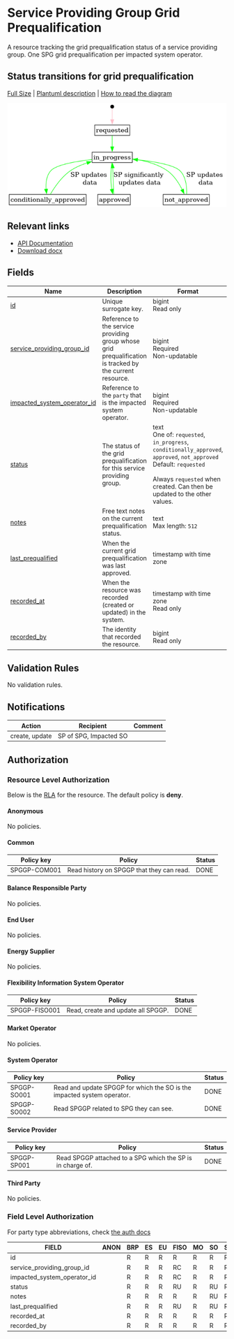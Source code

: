 # Service Providing Group Grid Prequalification

A resource tracking the grid prequalification status of a service providing
group. One SPG grid prequalification per impacted system operator.

## Status transitions for grid prequalification

[Full Size](../diagrams/service_providing_group_prequalification_status.png)
|
[Plantuml description](../diagrams/service_providing_group_prequalification_status.plantuml)
|
[How to read the diagram](./index.md#status)

![Service Providing Group prequalification](../diagrams/service_providing_group_prequalification_status.png)

## Relevant links

* [API Documentation](../api/v0/index.html#/operations/list_service_providing_group_grid_prequalification)
* [Download docx](../download/service_providing_group_grid_prequalification.docx)

## Fields

| Name                                                                                                                  | Description                                                                                              | Format                                                                                                                                                                                                        | Reference                                                         |
|-----------------------------------------------------------------------------------------------------------------------|----------------------------------------------------------------------------------------------------------|---------------------------------------------------------------------------------------------------------------------------------------------------------------------------------------------------------------|-------------------------------------------------------------------|
| <a name="field-id" href="#field-id">id</a>                                                                            | Unique surrogate key.                                                                                    | bigint<br/>Read only                                                                                                                                                                                          |                                                                   |
| <a name="field-service_providing_group_id" href="#field-service_providing_group_id">service_providing_group_id</a>    | Reference to the service providing group whose grid prequalification is tracked by the current resource. | bigint<br/>Required<br/>Non-updatable                                                                                                                                                                         | [service_providing_group.id](service_providing_group.md#field-id) |
| <a name="field-impacted_system_operator_id" href="#field-impacted_system_operator_id">impacted_system_operator_id</a> | Reference to the `party` that is the impacted system operator.                                           | bigint<br/>Required<br/>Non-updatable                                                                                                                                                                         | [party.id](party.md#field-id)                                     |
| <a name="field-status" href="#field-status">status</a>                                                                | The status of the grid prequalification for this service providing group.                                | text<br/>One of: `requested`, `in_progress`, `conditionally_approved`, `approved`, `not_approved`<br/>Default: `requested`<br/><br/>Always `requested` when created. Can then be updated to the other values. |                                                                   |
| <a name="field-notes" href="#field-notes">notes</a>                                                                   | Free text notes on the current prequalification status.                                                  | text<br/>Max length: `512`                                                                                                                                                                                    |                                                                   |
| <a name="field-last_prequalified" href="#field-last_prequalified">last_prequalified</a>                               | When the current grid prequalification was last approved.                                                | timestamp with time zone                                                                                                                                                                                      |                                                                   |
| <a name="field-recorded_at" href="#field-recorded_at">recorded_at</a>                                                 | When the resource was recorded (created or updated) in the system.                                       | timestamp with time zone<br/>Read only                                                                                                                                                                        |                                                                   |
| <a name="field-recorded_by" href="#field-recorded_by">recorded_by</a>                                                 | The identity that recorded the resource.                                                                 | bigint<br/>Read only                                                                                                                                                                                          |                                                                   |

## Validation Rules

No validation rules.

## Notifications

| Action         | Recipient              | Comment |
|----------------|------------------------|---------|
| create, update | SP of SPG, Impacted SO |         |

## Authorization

### Resource Level Authorization

Below is the [RLA](../technical/auth.md#resource-level-authorization-rla) for the
resource. The default policy is **deny**.

#### Anonymous

No policies.

#### Common

| Policy key   | Policy                                    | Status |
|--------------|-------------------------------------------|--------|
| SPGGP-COM001 | Read history on SPGGP that they can read. | DONE   |

#### Balance Responsible Party

No policies.

#### End User

No policies.

#### Energy Supplier

No policies.

#### Flexibility Information System Operator

| Policy key    | Policy                             | Status |
|---------------|------------------------------------|--------|
| SPGGP-FISO001 | Read, create and update all SPGGP. | DONE   |

#### Market Operator

No policies.

#### System Operator

| Policy key  | Policy                                                                  | Status |
|-------------|-------------------------------------------------------------------------|--------|
| SPGGP-SO001 | Read and update SPGGP for which the SO is the impacted system operator. | DONE   |
| SPGGP-SO002 | Read SPGGP related to SPG they can see.                                 | DONE   |

#### Service Provider

| Policy key  | Policy                                                     | Status |
|-------------|------------------------------------------------------------|--------|
| SPGGP-SP001 | Read SPGGP attached to a SPG which the SP is in charge of. | DONE   |

#### Third Party

No policies.

### Field Level Authorization

For party type abbreviations, check [the auth docs](../technical/auth.md#party-market-actors)

| FIELD                       | ANON | BRP | ES | EU | FISO | MO | SO | SP | TP | ENT |
|-----------------------------|------|-----|----|----|------|----|----|----|----|-----|
| id                          |      | R   | R  | R  | R    | R  | R  | R  | R  |     |
| service_providing_group_id  |      | R   | R  | R  | RC   | R  | R  | R  | R  |     |
| impacted_system_operator_id |      | R   | R  | R  | RC   | R  | R  | R  | R  |     |
| status                      |      | R   | R  | R  | RU   | R  | RU | R  | R  |     |
| notes                       |      | R   | R  | R  | R    | R  | RU | R  | R  |     |
| last_prequalified           |      | R   | R  | R  | RU   | R  | RU | R  | R  |     |
| recorded_at                 |      | R   | R  | R  | R    | R  | R  | R  | R  |     |
| recorded_by                 |      | R   | R  | R  | R    | R  | R  | R  | R  |     |
